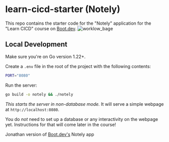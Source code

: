 # learn-cicd-starter (Notely)

This repo contains the starter code for the "Notely" application for the "Learn CICD" course on [Boot.dev](https://boot.dev).
![worklow_bage](https://github.com/Jonathan-prog1/learn-cicd-starter/actions/workflows/ci.yml/badge.svg)

## Local Development

Make sure you're on Go version 1.22+.

Create a `.env` file in the root of the project with the following contents:

```bash
PORT="8080"
```

Run the server:

```bash
go build -o notely && ./notely
```

*This starts the server in non-database mode.* It will serve a simple webpage at `http://localhost:8080`.

You do *not* need to set up a database or any interactivity on the webpage yet. Instructions for that will come later in the course!

Jonathan version of [Boot.dev's](https://github.com/bootdotdev/learn-cicd-starter) Notely app